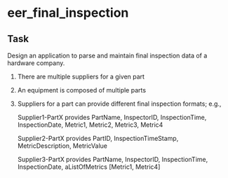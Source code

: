# eer_final_inspection

## Task

Design an application to parse and maintain final inspection data of a hardware company.

1. There are multiple suppliers for a given part

2. An equipment is composed of multiple parts

3. Suppliers for a part can provide different final inspection formats; e.g., 

   Supplier1-PartX provides PartName, InspectorID, InspectionTime, InspectionDate, Metric1, Metric2, Metric3, Metric4 

   Supplier2-PartX provides PartID, InspectionTimeStamp, MetricDescription, MetricValue

   Supplier3-PartX provides PartName, InspectorID, InspectionTime, InspectionDate, aListOfMetrics [Metric1, Metric4]

   
